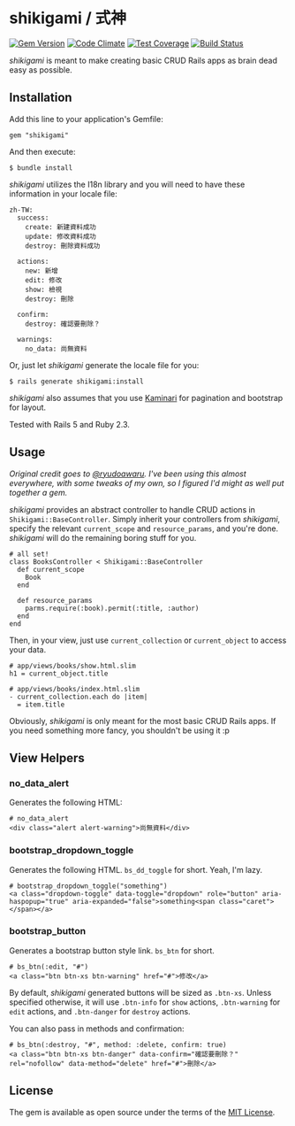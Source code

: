 # shikigami / 式神
[![Gem Version](https://badge.fury.io/rb/shikigami.svg)](https://badge.fury.io/rb/shikigami)
[![Code Climate](https://codeclimate.com/github/jodeci/shikigami/badges/gpa.svg)](https://codeclimate.com/github/jodeci/shikigami)
[![Test Coverage](https://codeclimate.com/github/jodeci/shikigami/badges/coverage.svg)](https://codeclimate.com/github/jodeci/shikigami/coverage)
[![Build Status](https://travis-ci.org/jodeci/shikigami.svg?branch=master)](https://travis-ci.org/jodeci/shikigami)

*shikigami* is meant to make creating basic CRUD Rails apps as brain dead easy as possible.

## Installation

Add this line to your application's Gemfile:

```
gem "shikigami"
```

And then execute:

```
$ bundle install
```

*shikigami* utilizes the I18n library and you will need to have these information in your locale file:

```
zh-TW:
  success:
    create: 新建資料成功
    update: 修改資料成功
    destroy: 刪除資料成功

  actions:
    new: 新增
    edit: 修改
    show: 檢視
    destroy: 刪除

  confirm:
    destroy: 確認要刪除？

  warnings:
    no_data: 尚無資料
```

Or, just let *shikigami* generate the locale file for you:

```
$ rails generate shikigami:install
``` 

*shikigami* also assumes that you use [Kaminari](https://github.com/amatsuda/kaminari) for pagination and bootstrap for layout.

Tested with Rails 5 and Ruby 2.3.

## Usage

*Original credit goes to [@ryudoawaru](https://github.com/ryudoawaru). I've been using this almost everywhere, with some tweaks of my own, so I figured I'd might as well put together a gem.*

*shikigami* provides an abstract controller to handle CRUD actions in `Shikigami::BaseController`. Simply inherit your controllers from *shikigami*, specify the relevant `current_scope` and `resource_params`, and you're done. *shikigami* will do the remaining boring stuff for you.

```
# all set!
class BooksController < Shikigami::BaseController
  def current_scope
    Book
  end
  
  def resource_params
    parms.require(:book).permit(:title, :author)
  end
end
```

Then, in your view, just use `current_collection` or `current_object` to access your data.

```
# app/views/books/show.html.slim
h1 = current_object.title

# app/views/books/index.html.slim
- current_collection.each do |item|
  = item.title
```

Obviously, *shikigami* is only meant for the most basic CRUD Rails apps. If you need something more fancy, you shouldn't be using it :p

## View Helpers

### no\_data\_alert

Generates the following HTML:

```
# no_data_alert
<div class="alert alert-warning">尚無資料</div>
```

### bootstrap\_dropdown\_toggle

Generates the following HTML. `bs_dd_toggle` for short. Yeah, I'm lazy.

```
# bootstrap_dropdown_toggle("something")
<a class="dropdown-toggle" data-toggle="dropdown" role="button" aria-haspopup="true" aria-expanded="false">something<span class="caret"></span></a>
```

### bootstrap\_button

Generates a bootstrap button style link. `bs_btn`
 for short.
 
```
# bs_btn(:edit, "#")
<a class="btn btn-xs btn-warning" href="#">修改</a>
```

By default, *shikigami* generated buttons will be sized as `.btn-xs`. Unless specified otherwise, it will use `.btn-info` for `show` actions, `.btn-warning` for `edit` actions, and `.btn-danger` for `destroy` actions. 

You can also pass in methods and confirmation:

```
# bs_btn(:destroy, "#", method: :delete, confirm: true)
<a class="btn btn-xs btn-danger" data-confirm="確認要刪除？" rel="nofollow" data-method="delete" href="#">刪除</a>
```

## License

The gem is available as open source under the terms of the [MIT License](http://opensource.org/licenses/MIT).
